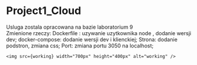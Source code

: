 # Project1_Cloud


Usluga zostala opracowana na bazie laboratorium 9 \
      Zmienione rzeczy:
      Dockerfile : uzywanie uzytkownika node , dodanie wersji dev;
      docker-compose: dodanie wersji dev i klienckiej;
      Strona: dodanie podstron, zmiana css;
      Port: zmiana portu 3050 na localhost;
      
      
   
     
    <img src={working} width="700px" height="400px" alt="working" />
